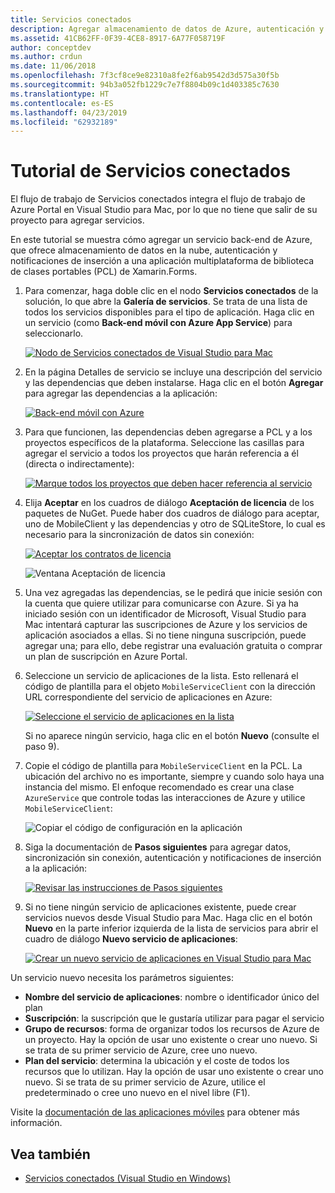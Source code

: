 ```yaml
---
title: Servicios conectados
description: Agregar almacenamiento de datos de Azure, autenticación y notificaciones de inserción a aplicaciones móviles desde Visual Studio para Mac
ms.assetid: 41CB62FF-0F39-4CE8-8917-6A77F058719F
author: conceptdev
ms.author: crdun
ms.date: 11/06/2018
ms.openlocfilehash: 7f3cf8ce9e82310a8fe2f6ab9542d3d575a30f5b
ms.sourcegitcommit: 94b3a052fb1229c7e7f8804b09c1d403385c7630
ms.translationtype: HT
ms.contentlocale: es-ES
ms.lasthandoff: 04/23/2019
ms.locfileid: "62932189"
---
```

# <a name="connected-services-walkthrough"></a>Tutorial de Servicios conectados

El flujo de trabajo de Servicios conectados integra el flujo de trabajo de Azure Portal en Visual Studio para Mac, por lo que no tiene que salir de su proyecto para agregar servicios.

En este tutorial se muestra cómo agregar un servicio back-end de Azure, que ofrece almacenamiento de datos en la nube, autenticación y notificaciones de inserción a una aplicación multiplataforma de biblioteca de clases portables (PCL) de Xamarin.Forms.

1. Para comenzar, haga doble clic en el nodo **Servicios conectados** de la solución, lo que abre la **Galería de servicios**.
  Se trata de una lista de todos los servicios disponibles para el tipo de aplicación. Haga clic en un servicio (como **Back-end móvil con Azure App Service**) para seleccionarlo.

    [![Nodo de Servicios conectados de Visual Studio para Mac](media/connected-services-image001-sml.png "Nodo de Servicios conectados de Visual Studio para Mac")](media/connected-services-image001.png#lightbox)

2. En la página Detalles de servicio se incluye una descripción del servicio y las dependencias que deben instalarse.
  Haga clic en el botón **Agregar** para agregar las dependencias a la aplicación:

    [![Back-end móvil con Azure](media/connected-services-image002-sml.png "Back-end móvil con Azure")](media/connected-services-image002.png#lightbox)

3. Para que funcionen, las dependencias deben agregarse a PCL y a los proyectos específicos de la plataforma.
  Seleccione las casillas para agregar el servicio a todos los proyectos que harán referencia a él (directa o indirectamente):

    [![Marque todos los proyectos que deben hacer referencia al servicio](media/connected-services-image003-sml.png "Marque todos los proyectos que deben hacer referencia al servicio")](media/connected-services-image003.png#lightbox)

4. Elija **Aceptar** en los cuadros de diálogo **Aceptación de licencia** de los paquetes de NuGet.
  Puede haber dos cuadros de diálogo para aceptar, uno de MobileClient y las dependencias y otro de SQLiteStore, lo cual es necesario para la sincronización de datos sin conexión:

    [![Aceptar los contratos de licencia](media/connected-services-image004-sml.png "Aceptar los contratos de licencia")](media/connected-services-image004.png#lightbox)

    ![Ventana Aceptación de licencia](media/connected-services-image005.png "Ventana Aceptación de licencia")

5. Una vez agregadas las dependencias, se le pedirá que inicie sesión con la cuenta que quiere utilizar para comunicarse con Azure.
  Si ya ha iniciado sesión con un identificador de Microsoft, Visual Studio para Mac intentará capturar las suscripciones de Azure y los servicios de aplicación asociados a ellas. Si no tiene ninguna suscripción, puede agregar una; para ello, debe registrar una evaluación gratuita o comprar un plan de suscripción en Azure Portal.

6. Seleccione un servicio de aplicaciones de la lista. Esto rellenará el código de plantilla para el objeto `MobileServiceClient` con la dirección URL correspondiente del servicio de aplicaciones en Azure:

    [![Seleccione el servicio de aplicaciones en la lista](media/connected-services-image006-sml.png "Seleccione el servicio de aplicaciones en la lista")](media/connected-services-image006.png#lightbox)

    Si no aparece ningún servicio, haga clic en el botón **Nuevo** (consulte el paso 9).

7. Copie el código de plantilla para `MobileServiceClient` en la PCL. La ubicación del archivo no es importante, siempre y cuando solo haya una instancia del mismo.
  El enfoque recomendado es crear una clase `AzureService` que controle todas las interacciones de Azure y utilice `MobileServiceClient`:

    ![Copiar el código de configuración en la aplicación](media/connected-services-image007.png "Copiar el código de configuración en la aplicación")

8. Siga la documentación de **Pasos siguientes** para agregar datos, sincronización sin conexión, autenticación y notificaciones de inserción a la aplicación:

    [![Revisar las instrucciones de Pasos siguientes](media/connected-services-image008-sml.png "Revisar las instrucciones de Pasos siguientes")](media/connected-services-image008.png#lightbox)

9. Si no tiene ningún servicio de aplicaciones existente, puede crear servicios nuevos desde Visual Studio para Mac.
  Haga clic en el botón **Nuevo** en la parte inferior izquierda de la lista de servicios para abrir el cuadro de diálogo **Nuevo servicio de aplicaciones**:

    [![Crear un nuevo servicio de aplicaciones en Visual Studio para Mac](media/connected-services-image009-sml.png "Crear un nuevo servicio de aplicaciones en Visual Studio para Mac")](media/connected-services-image009.png#lightbox)

Un servicio nuevo necesita los parámetros siguientes:

- **Nombre del servicio de aplicaciones**: nombre o identificador único del plan
- **Suscripción**: la suscripción que le gustaría utilizar para pagar el servicio
- **Grupo de recursos**: forma de organizar todos los recursos de Azure de un proyecto. Hay la opción de usar uno existente o crear uno nuevo. Si se trata de su primer servicio de Azure, cree uno nuevo.
- **Plan del servicio**: determina la ubicación y el coste de todos los recursos que lo utilizan. Hay la opción de usar uno existente o crear uno nuevo. Si se trata de su primer servicio de Azure, utilice el predeterminado o cree uno nuevo en el nivel libre (F1).

Visite la [documentación de las aplicaciones móviles](/azure/app-service-mobile/) para obtener más información.

## <a name="see-also"></a>Vea también

- [Servicios conectados (Visual Studio en Windows)](/visualstudio/azure/vs-azure-tools-connected-services-storage)